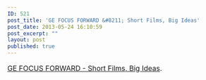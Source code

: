 ```yaml
---
ID: 521
post_title: 'GE FOCUS FORWARD &#8211; Short Films, Big Ideas'
post_date: 2013-05-24 16:10:59
post_excerpt: ""
layout: post
published: true
---
```

<a style="line-height: 1.714285714; font-size: 1rem;" href="http://focusforwardfilms.com/">GE FOCUS FORWARD - Short Films, Big Ideas</a><span style="line-height: 1.714285714; font-size: 1rem;">.</span>